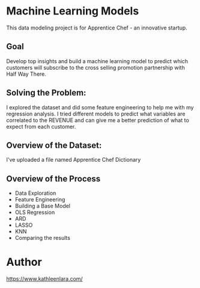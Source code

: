 # Machine Learning Models

This data modeling project is for Apprentice Chef - an innovative startup.

## Goal
Develop top insights and build  a machine learning model to predict which customers will subscribe to the cross selling promotion partnership with Half Way There.

## Solving the Problem:
I explored the dataset and did some feature engineering to help me with my regression analysis. I tried different models to predict what variables are correlated to the REVENUE and can give me a better prediction of what to expect from each customer.

## Overview of the Dataset:
I've uploaded a file named Apprentice Chef Dictionary

## Overview of the Process
- Data Exploration
- Feature Engineering
- Building a Base Model
- OLS Regression
- ARD 
- LASSO
- KNN
- Comparing the results


# Author
https://www.kathleenlara.com/
